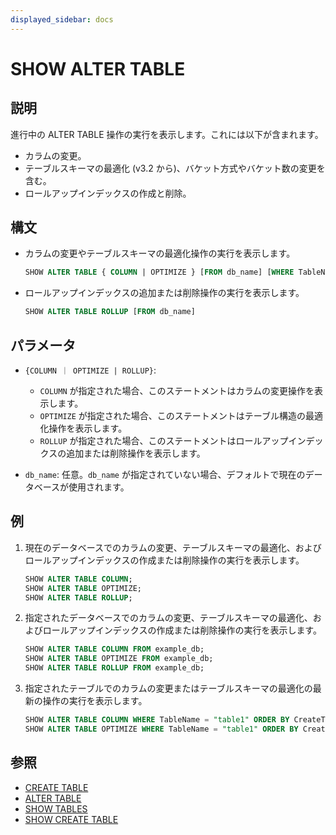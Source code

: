 ```yaml
---
displayed_sidebar: docs
---
```


# SHOW ALTER TABLE

## 説明

進行中の ALTER TABLE 操作の実行を表示します。これには以下が含まれます。

- カラムの変更。
- テーブルスキーマの最適化 (v3.2 から)、バケット方式やバケット数の変更を含む。
- ロールアップインデックスの作成と削除。

## 構文

- カラムの変更やテーブルスキーマの最適化操作の実行を表示します。

    ```sql
    SHOW ALTER TABLE { COLUMN | OPTIMIZE } [FROM db_name] [WHERE TableName|CreateTime|FinishTime|State] [ORDER BY] [LIMIT]
    ```

- ロールアップインデックスの追加または削除操作の実行を表示します。

    ```sql
    SHOW ALTER TABLE ROLLUP [FROM db_name]
    ```

## パラメータ

- `{COLUMN ｜ OPTIMIZE | ROLLUP}`:

  - `COLUMN` が指定された場合、このステートメントはカラムの変更操作を表示します。
  - `OPTIMIZE` が指定された場合、このステートメントはテーブル構造の最適化操作を表示します。
  - `ROLLUP` が指定された場合、このステートメントはロールアップインデックスの追加または削除操作を表示します。

- `db_name`: 任意。`db_name` が指定されていない場合、デフォルトで現在のデータベースが使用されます。

## 例

1. 現在のデータベースでのカラムの変更、テーブルスキーマの最適化、およびロールアップインデックスの作成または削除操作の実行を表示します。

    ```sql
    SHOW ALTER TABLE COLUMN;
    SHOW ALTER TABLE OPTIMIZE;
    SHOW ALTER TABLE ROLLUP;
    ```

2. 指定されたデータベースでのカラムの変更、テーブルスキーマの最適化、およびロールアップインデックスの作成または削除操作の実行を表示します。

    ```sql
    SHOW ALTER TABLE COLUMN FROM example_db;
    SHOW ALTER TABLE OPTIMIZE FROM example_db;
    SHOW ALTER TABLE ROLLUP FROM example_db;
    ```

3. 指定されたテーブルでのカラムの変更またはテーブルスキーマの最適化の最新の操作の実行を表示します。

    ```sql
    SHOW ALTER TABLE COLUMN WHERE TableName = "table1" ORDER BY CreateTime DESC LIMIT 1;
    SHOW ALTER TABLE OPTIMIZE WHERE TableName = "table1" ORDER BY CreateTime DESC LIMIT 1; 
    ```

## 参照

- [CREATE TABLE](CREATE_TABLE.md)
- [ALTER TABLE](ALTER_TABLE.md)
- [SHOW TABLES](SHOW_TABLES.md)
- [SHOW CREATE TABLE](SHOW_CREATE_TABLE.md)